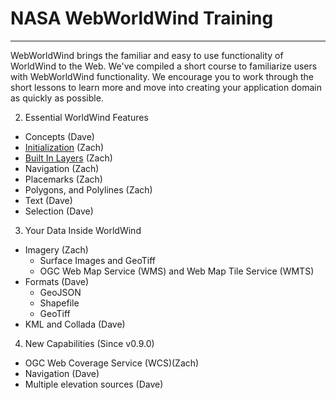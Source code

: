 # NASA WebWorldWind Training

---

WebWorldWind brings the familiar and easy to use functionality of WorldWind to the Web. We've compiled a short course to familiarize users with WebWorldWind functionality. We encourage you to work through the short lessons to learn more and move into creating your application domain as quickly as possible.

2. Essential WorldWind Features
 - Concepts (Dave)
 - [Initialization](./sections/2/initialization.html) (Zach)
 - [Built In Layers](./sections/2/preconfigured-layers.html) (Zach)
 - Navigation (Zach)
 - Placemarks (Zach)
 - Polygons, and Polylines (Zach)
 - Text (Dave)
 - Selection (Dave)

3. Your Data Inside WorldWind
 - Imagery (Zach)
   - Surface Images and GeoTiff
   - OGC Web Map Service (WMS) and Web Map Tile Service (WMTS)
 - Formats (Dave)
   - GeoJSON
   - Shapefile
   - GeoTiff
 - KML and Collada (Dave)
 
4. New Capabilities (Since v0.9.0)
 - OGC Web Coverage Service (WCS)(Zach)
 - Navigation (Dave)
 - Multiple elevation sources (Dave)
 